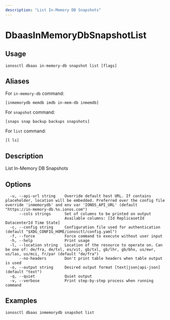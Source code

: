 ```yaml
---
description: "List In-Memory DB Snapshots"
---
```


# DbaasInMemoryDbSnapshotList

## Usage

```text
ionosctl dbaas in-memory-db snapshot list [flags]
```

## Aliases

For `in-memory-db` command:

```text
[inmemorydb memdb imdb in-mem-db inmemdb]
```

For `snapshot` command:

```text
[snaps snap backup backups snapshots]
```

For `list` command:

```text
[l ls]
```

## Description

List In-Memory DB Snapshots

## Options

```text
  -u, --api-url string    Override default host URL. If contains placeholder, location will be embedded. Preferred over the config file override 'inmemorydb' and env var 'IONOS_API_URL' (default "https://in-memory-db.%s.ionos.com")
      --cols strings      Set of columns to be printed on output 
                          Available columns: [Id ReplicasetId DatacenterId Time State]
  -c, --config string     Configuration file used for authentication (default "$XDG_CONFIG_HOME/ionosctl/config.yaml")
  -f, --force             Force command to execute without user input
  -h, --help              Print usage
  -l, --location string   Location of the resource to operate on. Can be one of: de/fra, de/txl, es/vit, gb/txl, gb/lhr, gb/bhx, us/ewr, us/las, us/mci, fr/par (default "de/fra")
      --no-headers        Don't print table headers when table output is used
  -o, --output string     Desired output format [text|json|api-json] (default "text")
  -q, --quiet             Quiet output
  -v, --verbose           Print step-by-step process when running command
```

## Examples

```text
ionosctl dbaas inmemorydb snapshot list
```

